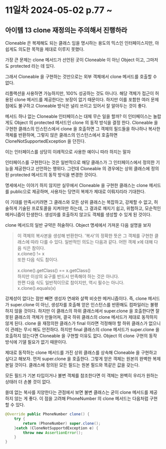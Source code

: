 # 11일차  2024-05-02 p.77 ~

## 아이템 13 clone 재정의는 주의해서 진행하라

Cloneable 은 복제해도 되는 클래스 임을 명시하는 용도의 믹스인 
인터페이스지만, 아쉽게도 의도한 목적을 제대로 이루지 못했다.

가장 큰 문제는 clone 메서드가 선언된 곳이 Cloneable 이 아닌 
Object 이고, 그마저도 protected 라는 데 있다.

그래서 Cloneable 을 구현하는 것만으로는 외부 객체에서 clone 메서드를
호출할 수 없다.

리플랙션을 사용하면 가능하지만, 100% 성공하는 것도 아니다.
해당 객체가 접근이 허용된 clone 메서드를 제공한다는 보장이 없기 때문이다.
하지만 이를 포함한 여러 문제점에도 불구하고 Cloneable 방식은 널리 쓰이고 있어서
잘 알아두는 것이 좋다.

메서드 하나 없는 Cloneable 인터페이스는 대체 무슨 일을 할까?
이 인터페이스는 놀랍게도 Object 의 protected 메서드인 clone 의 동작 방식을
결정 한다. Cloneable 을 구현한 클래스의 인스턴스에서 clone 을 호출하면 그 객체의 필드들을 하나하나 복사한 객체를
반환하며, 그렇지 않은 클래스의 인스턴스에서 호출하면 CloneNotSupportedException 을 던진다. 

이는 인터페이스를 상당히 이례적으로 사용한 예이니 따라 하지는 말자

인터페이스를 구현한다는 것은 일반적으로 해당 클래스가 그 인터페이스에서
정의한 기능을 제공한다고 선언하는 행위다. 그런데 Cloneable 의 경우에는
상위 클래스에 정의된 protected 메서드의 동작 방식을 변경한 것이다.

명세에서는 이야기 하지 않지만 실무에서 Cloneable 을 구현한 클래스는 
clone 메서드를 public으로 제공하며, 사용자는 당연히 복제가 제대로 이뤄지리라 기대한다.

이 기대를 만족시키려면 그 클래스와 모든 상위 클래스는 복잡하고, 
강제할 수 없고, 허술하게 기술된 프로토콜을 지켜야만 하는데, 그 결과로
깨지기 쉽고, 위험하고, 모순적인 메커니즘이 탄생한다. 생성자를 호출하지 않고도
객체를 생성할 수 있게 된 것이다.

clone 메서드의 일반 규약은 허술하다. Object 명세에서 가져온 다음 설명을 보자

> 이 객체의 복사본을 생성해 반환한다. '복사'의 정확한 뜻은 그 객체를 구현한 클래스에 따라 다를 수 있다.
> 일반적인 의도는 다음과 같다. 어떤 객체 x에 대해 다음 식은 참이다.
> <br/>
> x.clone() != x
> <br/>
> 또한 다음 식도 참이다.
> <br/>
> <br/>
> x.clone().getClass() == x.getClass()
> <br/>
> 하지만 이상의 요구를 반드시 만족해야 하는 것은 아니다. <br/>
> 한편 다음 식도 일반적이므로 참이지만, 역시 필수는 아니다. <br/>
> x.clone().equals(x)

강제성이 없다는 점만 빼면 생성자 연쇄와 살짝 비슷한 메커니즘이다.
즉, clone 메서드가 super.clone 이 아닌, 생성자를 호출해 얻은 인스턴스를 
반환해도 컴파일러는 불평하지 않을 것이다.
하지만 이 클래스의 하위 클래스에서 super.clone 을 호출한다면
잘못된 클래스의 객체가 만들어져, 결국 하위 클래스의 clone 메서드가
제대로 동작하지 않게 된다.  clone 을 재정의한 클래스가 final
 이라면 걱정해야 할 하위 클래스가 없으니 이 관례는 무시 해도 안전하다.
하지만 final 클래스의 clone 메서드가 super.clone 을 호출하지 않는다면
Cloneable 을 구현할 이유도 없다. Object 의 clone 구현의
동작 방식에 기댈 필요가 없기 때문이다.


제대로 동작하는 clone 메서드를 가진 상위 클래스를 상속해 
Cloneable 을 구현하고 싶다고 해보자. 
먼저 super.clone 을 호출한다. 
그렇게 얻은 객체는 원본의 완벽한 복제본일 것이다.
클래스에 정의된 모든 필드는 원본 필드와 똑같은 값을 갖는다.

모든 필드가 기본 타입이거나 불변 객체를 참조한다면 이 객체는
완벽히 우리가 원하는 상태러 더 손볼 것이 없다.

쓸데 없는 복사를 지양한다는 관점에서 보면 불변 클래스는 굳이 clone 메서드를 
제공하지 않는 게 좋다. 이 점을 고려해 PhoneNumber 의 clone 메서드는 다음처럼 구현할 수 있다.


```java
@Override public PhoneNumber clone() {
    try {
        return (PhoneNumber) super.clone();    
    }catch (CloneNotSupportdException e) {
        throw new AssertionError();
    }    
}
```